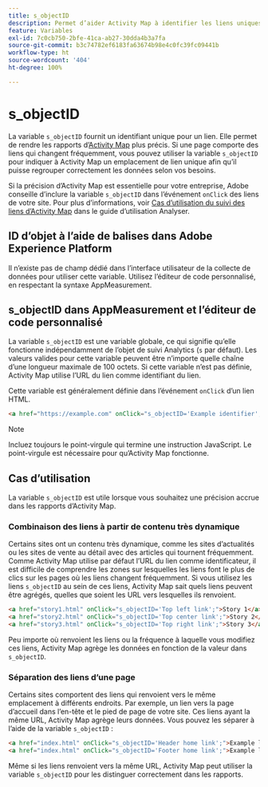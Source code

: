```yaml
---
title: s_objectID
description: Permet d’aider Activity Map à identifier les liens uniques de votre site.
feature: Variables
exl-id: 7c0cb750-2bfe-41ca-ab27-30dda4b3a7fa
source-git-commit: b3c74782ef6183fa63674b98e4c0fc39fc09441b
workflow-type: ht
source-wordcount: '404'
ht-degree: 100%

---
```


# s_objectID

La variable `s_objectID` fournit un identifiant unique pour un lien. Elle permet de rendre les rapports d’[Activity Map](/help/analyze/activity-map/activity-map.md) plus précis. Si une page comporte des liens qui changent fréquemment, vous pouvez utiliser la variable `s_objectID` pour indiquer à Activity Map un emplacement de lien unique afin qu’il puisse regrouper correctement les données selon vos besoins.

Si la précision d’Activity Map est essentielle pour votre entreprise, Adobe conseille d’inclure la variable `s_objectID` dans l’événement `onClick` des liens de votre site. Pour plus d’informations, voir [Cas d’utilisation du suivi des liens d’Activity Map](/help/analyze/activity-map/activitymap-link-tracking/activitymap-link-tracking-use-case.md) dans le guide d’utilisation Analyser.

## ID d’objet à l’aide de balises dans Adobe Experience Platform

Il n’existe pas de champ dédié dans l’interface utilisateur de la collecte de données pour utiliser cette variable. Utilisez l’éditeur de code personnalisé, en respectant la syntaxe AppMeasurement.

## s_objectID dans AppMeasurement et l’éditeur de code personnalisé

La variable `s_objectID` est une variable globale, ce qui signifie qu’elle fonctionne indépendamment de l’objet de suivi Analytics (`s` par défaut). Les valeurs valides pour cette variable peuvent être n’importe quelle chaîne d’une longueur maximale de 100 octets. Si cette variable n’est pas définie, Activity Map utilise l’URL du lien comme identifiant du lien.

Cette variable est généralement définie dans l’événement `onClick` d’un lien HTML.

```HTML
<a href="https://example.com" onClick="s_objectID='Example identifier';">Example link</a>
```

>[!NOTE]
>
>Incluez toujours le point-virgule qui termine une instruction JavaScript. Le point-virgule est nécessaire pour qu’Activity Map fonctionne.

## Cas d’utilisation

La variable `s_objectID` est utile lorsque vous souhaitez une précision accrue dans les rapports d’Activity Map.

### Combinaison des liens à partir de contenu très dynamique

Certains sites ont un contenu très dynamique, comme les sites d’actualités ou les sites de vente au détail avec des articles qui tournent fréquemment. Comme Activity Map utilise par défaut l’URL du lien comme identificateur, il est difficile de comprendre les zones sur lesquelles les liens font le plus de clics sur les pages où les liens changent fréquemment. Si vous utilisez les liens `s_objectID` au sein de ces liens, Activity Map sait quels liens peuvent être agrégés, quelles que soient les URL vers lesquelles ils renvoient.

```HTML
<a href="story1.html" onClick="s_objectID='Top left link';">Story 1</a>
<a href="story2.html" onClick="s_objectID='Top center link';">Story 2</a>
<a href="story3.html" onClick="s_objectID='Top right link';">Story 3</a>
```

Peu importe où renvoient les liens ou la fréquence à laquelle vous modifiez ces liens, Activity Map agrège les données en fonction de la valeur dans `s_objectID`.

### Séparation des liens d’une page

Certains sites comportent des liens qui renvoient vers le même emplacement à différents endroits. Par exemple, un lien vers la page d’accueil dans l’en-tête et le pied de page de votre site. Ces liens ayant la même URL, Activity Map agrège leurs données. Vous pouvez les séparer à l’aide de la variable `s_objectID` :

```HTML
<a href="index.html" onClick="s_objectID='Header home link';">Example link in Header</a>
<a href="index.html" onClick="s_objectID='Footer home link';">Example link in Footer</a>
```

Même si les liens renvoient vers la même URL, Activity Map peut utiliser la variable `s_objectID` pour les distinguer correctement dans les rapports.
